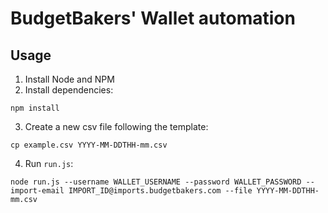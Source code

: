 # BudgetBakers' Wallet automation

## Usage

1. Install Node and NPM
2. Install dependencies:
  ```shell
  npm install
  ```
3. Create a new csv file following the template:
  ```shell
  cp example.csv YYYY-MM-DDTHH-mm.csv
  ```
4. Run `run.js`:
  ```shell
  node run.js --username WALLET_USERNAME --password WALLET_PASSWORD --import-email IMPORT_ID@imports.budgetbakers.com --file YYYY-MM-DDTHH-mm.csv
  ```

